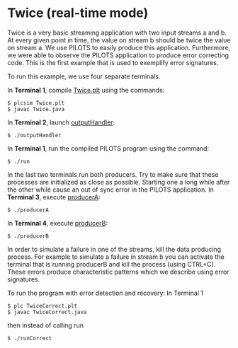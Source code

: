 # Twice (real-time mode)

Twice is a very basic streaming application with two input streams a and b. At every given point in time, the value on stream b should be twice the value on stream a. We use PILOTS to easily produce this application. Furthermore, we were able to observe the PILOTS application to produce error correcting code. This is the first example that is used to exemplify error signatures.

To run this example, we use four separate terminals.

In **Terminal 1**, compile [Twice.plt](./Twice.plt) using the commands:
```
$ plcsim Twice.plt
$ javac Twice.java
```

In **Terminal 2**, launch [outputHandler](./outputHandler):
```
$ ./outputHandler
```

In **Terminal 1**, run the compiled PILOTS program using the command:
```
$ ./run
```


In the last two terminals run both producers. Try to make sure that these processes are initialized as close as possible. Starting one a long while after the other while cause an out of sync error in the PILOTS application.
In **Terminal 3**,  execute [producerA](./producerA):
```
$ ./producerA
```
In **Terminal 4**,  execute [producerB](./producerB):
```
$ ./producerB
```

In order to simulate a failure in one of the streams, kill the data producing process. For example to simulate a failure in stream b you can activate the terminal that is running producerB and kill the process (using CTRL+C). These errors produce characteristic patterns which we describe using error signatures. 

To run the program with error detection and recovery:
In Terminal 1
```
$ plc TwiceCorrect.plt
$ javac TwiceCorrect.java
```
then instead of calling run
```
$ ./runCorrect
```